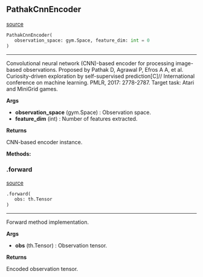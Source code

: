 #


## PathakCnnEncoder
[source](https://github.com/RLE-Foundation/rllte/blob/main/rllte/xploit/encoder/pathak_cnn_encoder.py/#L33)
```python 
PathakCnnEncoder(
   observation_space: gym.Space, feature_dim: int = 0
)
```


---
Convolutional neural network (CNN)-based encoder for processing image-based observations.
Proposed by Pathak D, Agrawal P, Efros A A, et al. Curiosity-driven exploration by self-supervised prediction[C]//
International conference on machine learning. PMLR, 2017: 2778-2787.
Target task: Atari and MiniGrid games.


**Args**

* **observation_space** (gym.Space) : Observation space.
* **feature_dim** (int) : Number of features extracted.


**Returns**

CNN-based encoder instance.


**Methods:**


### .forward
[source](https://github.com/RLE-Foundation/rllte/blob/main/rllte/xploit/encoder/pathak_cnn_encoder.py/#L72)
```python
.forward(
   obs: th.Tensor
)
```

---
Forward method implementation.


**Args**

* **obs** (th.Tensor) : Observation tensor.


**Returns**

Encoded observation tensor.
